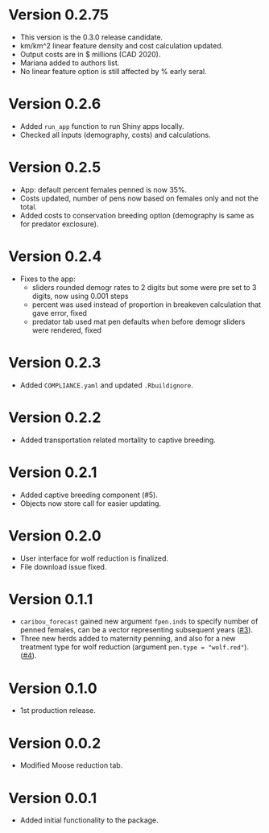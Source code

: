 # Version 0.2.75

* This version is the 0.3.0 release candidate.
* km/km^2 linear feature density and cost calculation updated.
* Output costs are in $ millions (CAD 2020).
* Mariana added to authors list.
* No linear feature option is still affected by % early seral.

# Version 0.2.6

* Added `run_app` function to run Shiny apps locally.
* Checked all inputs (demography, costs) and calculations.

# Version 0.2.5

* App: default percent females penned is now 35%.
* Costs updated, number of pens now based on females only and not the total.
* Added costs to conservation breeding option (demography is same as for
  predator exclosure).

# Version 0.2.4

* Fixes to the app:
  - sliders rounded demogr rates to 2 digits but some were pre set to 3 digits, now using 0.001 steps
  - percent was used instead of proportion in breakeven calculation that gave error, fixed
  - predator tab used mat pen defaults when before demogr sliders were rendered, fixed

# Version 0.2.3

* Added `COMPLIANCE.yaml` and updated `.Rbuildignore`.

# Version 0.2.2

* Added transportation related mortality to captive breeding.

# Version 0.2.1

* Added captive breeding component (#5).
* Objects now store call for easier updating.

# Version 0.2.0

* User interface for wolf reduction is finalized.
* File download issue fixed.

# Version 0.1.1

* `caribou_forecast` gained new argument `fpen.inds` to specify
  number of penned females, can be a vector representing subsequent years 
  ([#3](https://github.com/bcgov/CaribouBC/issues/3)).
* Three new herds added to maternity penning, and also for a new 
  treatment type for wolf reduction (argument `pen.type = "wolf.red"`).
  ([#4](https://github.com/bcgov/CaribouBC/issues/4)).

# Version 0.1.0

* 1st production release.

# Version 0.0.2

* Modified Moose reduction tab.

# Version 0.0.1

* Added initial functionality to the package.

